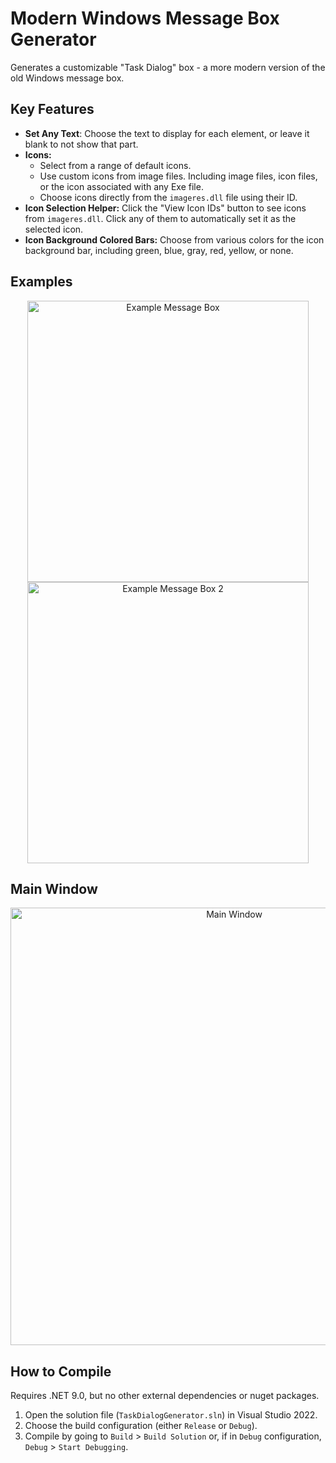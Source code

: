 # Modern Windows Message Box Generator

Generates a customizable "Task Dialog" box - a more modern version of the old Windows message box.

## Key Features

- **Set Any Text**: Choose the text to display for each element, or leave it blank to not show that part.
- **Icons:**
    - Select from a range of default icons.
    - Use custom icons from image files. Including image files, icon files, or the icon associated with any Exe file.
    - Choose icons directly from the `imageres.dll` file using their ID.
- **Icon Selection Helper:** Click the "View Icon IDs" button to see icons from `imageres.dll`. Click any of them to automatically set it as the selected icon.
- **Icon Background Colored Bars:** Choose from various colors for the icon background bar, including green, blue, gray, red, yellow, or none.

## Examples 
<p align="center">
<img width="450" alt="Example Message Box" src="https://github.com/user-attachments/assets/6f795396-9caf-4eb3-8fbf-7e77c8d9ded5">
<img width="450" alt="Example Message Box 2" src="https://github.com/user-attachments/assets/b232caa7-8253-4ffc-ae72-d6725d99c152">
</p>

## Main Window
<p align="center">
<img width="700" alt="Main Window" src="https://github.com/user-attachments/assets/e243bafd-ed3e-43c7-8fca-179009cf6335">
</p>

## How to Compile
Requires .NET 9.0, but no other external dependencies or nuget packages.

1. Open the solution file (`TaskDialogGenerator.sln`) in Visual Studio 2022.
2. Choose the build configuration (either `Release` or `Debug`).
3. Compile by going to `Build` > `Build Solution` or, if in `Debug` configuration, `Debug` > `Start Debugging`.
